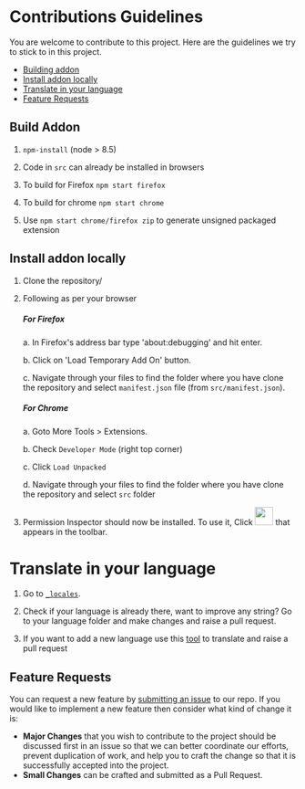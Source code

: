 # Contributions Guidelines

You are welcome to contribute to this project. Here are the guidelines we try to stick to in this project.


* [Building addon](#Build-Addon)
* [Install addon locally](#Install-addon-locally)
* [Translate in your language](#Internationalization)
* [Feature Requests](#feature-requests)


## Build Addon
1. `npm-install` (node > 8.5)

2. Code in `src` can already be installed in browsers

3. To build for Firefox `npm start firefox`

4. To build for chrome `npm start chrome`

5. Use `npm start chrome/firefox zip` to generate unsigned packaged extension

## Install addon locally

1. Clone the repository/

2. Following as per your browser
    ##### For Firefox
    a. In Firefox's address bar type 'about:debugging' and hit enter.

    b. Click on 'Load Temporary Add On' button.

    c. Navigate through your files to find the folder where you have clone the repository and select `manifest.json` file (from `src/manifest.json`).

    ##### For Chrome
    a. Goto More Tools > Extensions.

    b. Check `Developer Mode` (right top corner)

    c. Click `Load Unpacked`

    d. Navigate through your files to find the folder where you have clone the repository and select `src` folder

3. Permission Inspector should now be installed. To use it, Click <img width="32" src="../src/icons/icon_64.png"> that appears in the toolbar.

# Translate in your language

1. Go to [`_locales`](https://github.com/tsl143/addonManager/tree/master/src/_locales).

2. Check if your language is already there, want to improve any string? Go to your language folder and make changes and raise a pull request.

3. If you want to add a new language use this [tool](https://lusito.github.io/web-ext-translator/) to translate and raise a pull request

## Feature Requests

You can request a new feature by [submitting an issue](#filing-an-issue) to our repo. If you would like to implement a new feature then consider what kind of change it is:

* **Major Changes** that you wish to contribute to the project should be discussed first in an issue so that we can better coordinate our efforts, prevent duplication of work, and help you to craft the change so that it is successfully accepted into the project.
* **Small Changes** can be crafted and submitted as a Pull Request.
